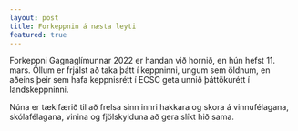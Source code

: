 ```yaml
---
layout: post
title: Forkeppnin á næsta leyti
featured: true
---
```


Forkeppni Gagnaglímunnar 2022 er handan við hornið, en hún hefst 11. mars. Öllum er
frjálst að taka þátt í keppninni, ungum sem öldnum, en aðeins þeir sem hafa
keppnisrétt í ECSC geta unnið þáttökurétt í landskeppninni.

Núna er tækifærið til að frelsa sinn innri hakkara og skora á vinnufélagana,
skólafélagana, vinina og fjölskylduna að gera slíkt hið sama.
